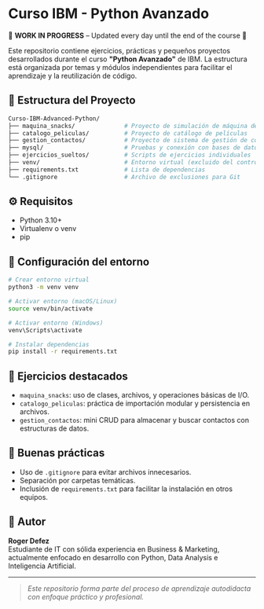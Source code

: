 # Curso IBM - Python Avanzado

🚧 **WORK IN PROGRESS** – Updated every day until the end of the course 🚧

Este repositorio contiene ejercicios, prácticas y pequeños proyectos desarrollados durante el curso **"Python Avanzado"** de IBM. La estructura está organizada por temas y módulos independientes para facilitar el aprendizaje y la reutilización de código.

## 🧱 Estructura del Proyecto

```bash
Curso-IBM-Advanced-Python/
├── maquina_snacks/              # Proyecto de simulación de máquina de snacks
├── catalogo_peliculas/          # Proyecto de catálogo de películas
├── gestion_contactos/           # Proyecto de sistema de gestión de contactos
├── mysql/                       # Pruebas y conexión con bases de datos
├── ejercicios_sueltos/          # Scripts de ejercicios individuales
├── venv/                        # Entorno virtual (excluido del control de versiones)
├── requirements.txt             # Lista de dependencias
└── .gitignore                   # Archivo de exclusiones para Git
```

## ⚙️ Requisitos

- Python 3.10+
- Virtualenv o venv
- pip

## 🚀 Configuración del entorno

```bash
# Crear entorno virtual
python3 -m venv venv

# Activar entorno (macOS/Linux)
source venv/bin/activate

# Activar entorno (Windows)
venv\Scripts\activate

# Instalar dependencias
pip install -r requirements.txt
```

## 📁 Ejercicios destacados

- `maquina_snacks`: uso de clases, archivos, y operaciones básicas de I/O.
- `catalogo_peliculas`: práctica de importación modular y persistencia en archivos.
- `gestion_contactos`: mini CRUD para almacenar y buscar contactos con estructuras de datos.

## 🧼 Buenas prácticas

- Uso de `.gitignore` para evitar archivos innecesarios.
- Separación por carpetas temáticas.
- Inclusión de `requirements.txt` para facilitar la instalación en otros equipos.

## 📌 Autor

**Roger Defez**  
Estudiante de IT con sólida experiencia en Business & Marketing, actualmente enfocado en desarrollo con Python, Data Analysis e Inteligencia Artificial.

---

> *Este repositorio forma parte del proceso de aprendizaje autodidacta con enfoque práctico y profesional.*
